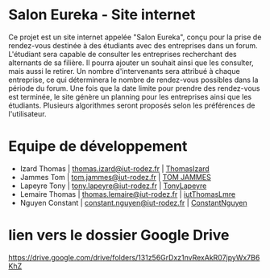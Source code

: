 # Salon Eureka - Site internet

Ce projet est un site internet appelée "Salon Eureka", conçu pour la prise de rendez-vous destinée à des étudiants avec des entreprises dans un forum.
L'étudiant sera capable de consulter les entreprises recherchant des alternants de sa filière. Il pourra ajouter un souhait ainsi que les consulter, mais aussi le retirer.
Un nombre d'intervenants sera attribué à chaque entreprise, ce qui déterminera le nombre de rendez-vous possibles dans la période du forum.
Une fois que la date limite pour prendre des rendez-vous est terminée, le site génère un planning pour les entreprises ainsi que les étudiants.
Plusieurs algorithmes seront proposés selon les préférences de l'utilisateur.


# Equipe de développement

- Izard Thomas     |   thomas.izard@iut-rodez.fr       |      [ThomasIzard](https://github.com/ThomasIzard)
- Jammes Tom       |   tom.jammes@iut-rodez.fr         |      [TOM JAMMES](https://github.com/2-Atom-7)
- Lapeyre Tony     |   tony.lapeyre@iut-rodez.fr       |      [TonyLapeyre](https://github.com/TonyLapeyre)
- Lemaire Thomas   |   thomas.lemaire@iut-rodez.fr     |      [iutThomasLmre](https://github.com/iutThomasLmre)
- Nguyen Constant  |   constant.nguyen@iut-rodez.fr    |      [ConstantNguyen](https://github.com/ConstantNguyen)


# lien vers le dossier Google Drive

https://drive.google.com/drive/folders/131z56GrDxz1nvRexAkR07jpyWx7B6KhZ
